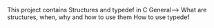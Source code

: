 This project contains Structures and typedef in C
General-->
What are structures, when, why and how to use them
How to use typedef
